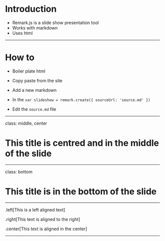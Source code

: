 # Introduction

- Remark.js is a slide show presentation tool
- Works with markdown
- Uses html

---

# How to

- Boiler plate html

- Copy paste from the site

- Add a new markdown

- In the `var slideshow = remark.create({ sourceUrl: 'source.md' })` 

- Edit the `source.md` file

---

class: middle, center

# This title is centred and in the middle of the slide

---
class: bottom

# This title is in the bottom of the slide

---

.left[This is a left aligned text]

.right[This text is aligned to the right]

.center[This text is aligned in the center]

---
